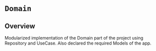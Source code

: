 # ``Domain``

## Overview
Modularized implementation of the Domain part of the project using Repository and UseCase. Also declared the required Models of the app.
